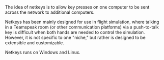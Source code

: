 The idea of netkeys is to allow key presses on one computer to be sent across the network to additional computers.

Netkeys has been mainly designed for use in flight simulation, where talking in a Teamspeak room (or other communication platforms) via a push-to-talk key is difficult when both hands are needed to control the simulation. However, it is not specific to one "niche," but rather is designed to be extensible and customizable.

Netkeys runs on Windows and Linux.